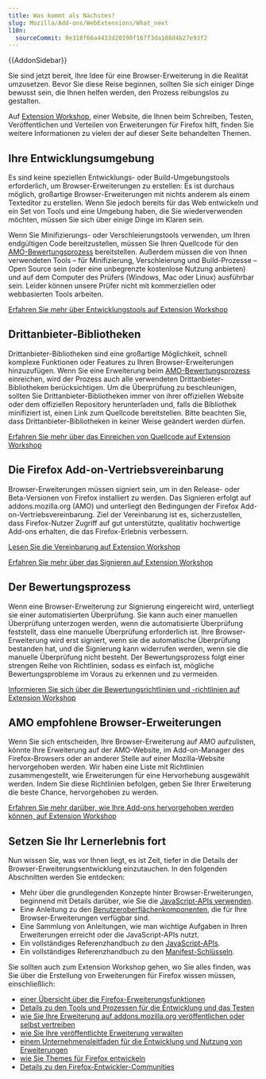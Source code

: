 ```yaml
---
title: Was kommt als Nächstes?
slug: Mozilla/Add-ons/WebExtensions/What_next
l10n:
  sourceCommit: 8e318f66a4433d20190f167f3da108d4b27e93f2
---
```


{{AddonSidebar}}

Sie sind jetzt bereit, Ihre Idee für eine Browser-Erweiterung in die Realität umzusetzen. Bevor Sie diese Reise beginnen, sollten Sie sich einiger Dinge bewusst sein, die Ihnen helfen werden, den Prozess reibungslos zu gestalten.

Auf [Extension Workshop](https://extensionworkshop.com), einer Website, die Ihnen beim Schreiben, Testen, Veröffentlichen und Verteilen von Erweiterungen für Firefox hilft, finden Sie weitere Informationen zu vielen der auf dieser Seite behandelten Themen.

## Ihre Entwicklungsumgebung

Es sind keine speziellen Entwicklungs- oder Build-Umgebungstools erforderlich, um Browser-Erweiterungen zu erstellen: Es ist durchaus möglich, großartige Browser-Erweiterungen mit nichts anderem als einem Texteditor zu erstellen. Wenn Sie jedoch bereits für das Web entwickeln und ein Set von Tools und eine Umgebung haben, die Sie wiederverwenden möchten, müssen Sie sich über einige Dinge im Klaren sein.

Wenn Sie Minifizierungs- oder Verschleierungstools verwenden, um Ihren endgültigen Code bereitzustellen, müssen Sie Ihren Quellcode für den [AMO-Bewertungsprozess](#der_bewertungsprozess) bereitstellen. Außerdem müssen die von Ihnen verwendeten Tools – für Minifizierung, Verschleierung und Build-Prozesse – Open Source sein (oder eine unbegrenzte kostenlose Nutzung anbieten) und auf dem Computer des Prüfers (Windows, Mac oder Linux) ausführbar sein. Leider können unsere Prüfer nicht mit kommerziellen oder webbasierten Tools arbeiten.

[Erfahren Sie mehr über Entwicklungstools auf Extension Workshop](https://extensionworkshop.com/documentation/develop/browser-extension-development-tools/)

## Drittanbieter-Bibliotheken

Drittanbieter-Bibliotheken sind eine großartige Möglichkeit, schnell komplexe Funktionen oder Features zu Ihren Browser-Erweiterungen hinzuzufügen. Wenn Sie eine Erweiterung beim [AMO-Bewertungsprozess](#der_bewertungsprozess) einreichen, wird der Prozess auch alle verwendeten Drittanbieter-Bibliotheken berücksichtigen. Um die Überprüfung zu beschleunigen, sollten Sie Drittanbieter-Bibliotheken immer von ihrer offiziellen Website oder dem offiziellen Repository herunterladen und, falls die Bibliothek minifiziert ist, einen Link zum Quellcode bereitstellen. Bitte beachten Sie, dass Drittanbieter-Bibliotheken in keiner Weise geändert werden dürfen.

[Erfahren Sie mehr über das Einreichen von Quellcode auf Extension Workshop](https://extensionworkshop.com/documentation/publish/source-code-submission/)

## Die Firefox Add-on-Vertriebsvereinbarung

Browser-Erweiterungen müssen signiert sein, um in den Release- oder Beta-Versionen von Firefox installiert zu werden. Das Signieren erfolgt auf addons.mozilla.org (AMO) und unterliegt den Bedingungen der Firefox Add-on-Vertriebsvereinbarung. Ziel der Vereinbarung ist es, sicherzustellen, dass Firefox-Nutzer Zugriff auf gut unterstützte, qualitativ hochwertige Add-ons erhalten, die das Firefox-Erlebnis verbessern.

[Lesen Sie die Vereinbarung auf Extension Workshop](https://extensionworkshop.com/documentation/publish/firefox-add-on-distribution-agreement/)

[Erfahren Sie mehr über das Signieren auf Extension Workshop](https://extensionworkshop.com/documentation/publish/signing-and-distribution-overview/)

## Der Bewertungsprozess

Wenn eine Browser-Erweiterung zur Signierung eingereicht wird, unterliegt sie einer automatisierten Überprüfung. Sie kann auch einer manuellen Überprüfung unterzogen werden, wenn die automatisierte Überprüfung feststellt, dass eine manuelle Überprüfung erforderlich ist. Ihre Browser-Erweiterung wird erst signiert, wenn sie die automatische Überprüfung bestanden hat, und die Signierung kann widerrufen werden, wenn sie die manuelle Überprüfung nicht besteht. Der Bewertungsprozess folgt einer strengen Reihe von Richtlinien, sodass es einfach ist, mögliche Bewertungsprobleme im Voraus zu erkennen und zu vermeiden.

[Informieren Sie sich über die Bewertungsrichtlinien und -richtlinien auf Extension Workshop](https://extensionworkshop.com/documentation/publish/add-on-policies/)

## AMO empfohlene Browser-Erweiterungen

Wenn Sie sich entscheiden, Ihre Browser-Erweiterung auf AMO aufzulisten, könnte Ihre Erweiterung auf der AMO-Website, im Add-on-Manager des Firefox-Browsers oder an anderer Stelle auf einer Mozilla-Website hervorgehoben werden. Wir haben eine Liste mit Richtlinien zusammengestellt, wie Erweiterungen für eine Hervorhebung ausgewählt werden. Indem Sie diese Richtlinien befolgen, geben Sie Ihrer Erweiterung die beste Chance, hervorgehoben zu werden.

[Erfahren Sie mehr darüber, wie Ihre Add-ons hervorgehoben werden können, auf Extension Workshop](https://extensionworkshop.com/documentation/publish/recommended-extensions/)

## Setzen Sie Ihr Lernerlebnis fort

Nun wissen Sie, was vor Ihnen liegt, es ist Zeit, tiefer in die Details der Browser-Erweiterungsentwicklung einzutauchen. In den folgenden Abschnitten werden Sie entdecken:

- Mehr über die grundlegenden Konzepte hinter Browser-Erweiterungen, beginnend mit Details darüber, wie Sie die [JavaScript-APIs verwenden](/de/docs/Mozilla/Add-ons/WebExtensions/API).
- Eine Anleitung zu den [Benutzeroberflächenkomponenten](/de/docs/Mozilla/Add-ons/WebExtensions/user_interface), die für Ihre Browser-Erweiterungen verfügbar sind.
- Eine Sammlung von Anleitungen, wie man wichtige Aufgaben in Ihren Erweiterungen erreicht oder die JavaScript-APIs nutzt.
- Ein vollständiges Referenzhandbuch zu den [JavaScript-APIs](/de/docs/Mozilla/Add-ons/WebExtensions/Browser_support_for_JavaScript_APIs).
- Ein vollständiges Referenzhandbuch zu den [Manifest-Schlüsseln](/de/docs/Mozilla/Add-ons/WebExtensions/manifest.json).

Sie sollten auch zum Extension Workshop gehen, wo Sie alles finden, was Sie über die Erstellung von Erweiterungen für Firefox wissen müssen, einschließlich:

- [einer Übersicht über die Firefox-Erweiterungsfunktionen](https://extensionworkshop.com/#about)
- [Details zu den Tools und Prozessen für die Entwicklung und das Testen](https://extensionworkshop.com/documentation/develop/)
- [wie Sie Ihre Erweiterung auf addons.mozilla.org veröffentlichen oder selbst vertreiben](https://extensionworkshop.com/documentation/publish/)
- [wie Sie Ihre veröffentlichte Erweiterung verwalten](https://extensionworkshop.com/documentation/manage/)
- [einem Unternehmensleitfaden für die Entwicklung und Nutzung von Erweiterungen](https://extensionworkshop.com/documentation/enterprise/)
- [wie Sie Themes für Firefox entwickeln](https://extensionworkshop.com/documentation/themes/)
- [Details zu den Firefox-Entwickler-Communities](https://extensionworkshop.com/community/)
